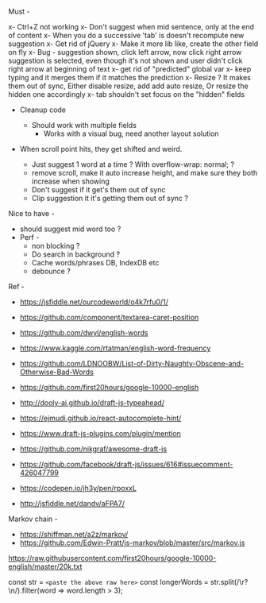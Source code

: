 Must -

x- Ctrl+Z not working
x- Don't suggest when mid sentence, only at the end of content
x- When you do a successive 'tab' is doesn't recompute new suggestion
x- Get rid of jQuery
x- Make it more lib like, create the other field on fly
x- Bug - suggestion shown, click left arrow, now click right arrow suggestion is selected, even though it's not shown and user didn't click right arrow at beginning of text
x- get rid of "predicted" global var
x- keep typing and it merges them if it matches the prediction
x- Resize ? It makes them out of sync, Either disable resize, add add auto resize, Or resize the hidden one accordingly
x- tab shouldn't set focus on the "hidden" fields

- Cleanup code

  - Should work with multiple fields
    - Works with a visual bug, need another layout solution

- When scroll point hits, they get shifted and weird.
  - Just suggest 1 word at a time ? With overflow-wrap: normal; ?
  - remove scroll, make it auto increase height, and make sure they both increase when showing
  - Don't suggest if it get's them out of sync
  - Clip suggestion it it's getting them out of sync ?

Nice to have -

- should suggest mid word too ?
- Perf -
  - non blocking ?
  - Do search in background ?
  - Cache words/phrases DB, IndexDB etc
  - debounce ?

Ref -

- https://jsfiddle.net/ourcodeworld/o4k7rfu0/1/
- https://github.com/component/textarea-caret-position
- https://github.com/dwyl/english-words
- https://www.kaggle.com/rtatman/english-word-frequency
- https://github.com/LDNOOBW/List-of-Dirty-Naughty-Obscene-and-Otherwise-Bad-Words
- https://github.com/first20hours/google-10000-english

- http://dooly-ai.github.io/draft-js-typeahead/
- https://ejmudi.github.io/react-autocomplete-hint/
- https://www.draft-js-plugins.com/plugin/mention
- https://github.com/nikgraf/awesome-draft-js

- https://github.com/facebook/draft-js/issues/616#issuecomment-426047799
- https://codepen.io/jh3y/pen/rpoxxL
- http://jsfiddle.net/dandv/aFPA7/

Markov chain -

- https://shiffman.net/a2z/markov/
- https://github.com/Edwin-Pratt/js-markov/blob/master/src/markov.js

https://raw.githubusercontent.com/first20hours/google-10000-english/master/20k.txt

const str = `<paste the above raw here>`
const longerWords = str.split(/\r?\n/).filter(word => word.length > 3);
